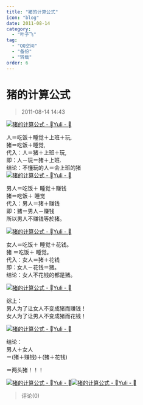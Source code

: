 ```yaml
---
title: "猪的计算公式"
icon: "blog"
date: 2011-08-14
category:
  - "叶子飞"
tag:
  - "QQ空间"
  - "备份"
  - "转载"
order: 6
---
```

# 猪的计算公式

> 2011-08-14 14:43

[![猪的计算公式 - Yuli - ](https://pan.4a1801.life:11443/d/public/Qzone_wyf/Blogs/images/E94199C3.webp "猪的计算公式 - Yuli - ")](https://pan.4a1801.life:11443/d/public/Qzone_wyf/Blogs/images/E94199C3.webp)

人＝吃饭＋睡觉＋上班＋玩,  
猪＝吃饭＋睡觉,  
代入：人＝猪＋上班＋玩,  
即：人－玩＝猪＋上班.  
结论：不懂玩的人＝会上班的猪  
[![猪的计算公式 - Yuli - ](https://pan.4a1801.life:11443/d/public/Qzone_wyf/Blogs/images/BA953A91.webp "猪的计算公式 - Yuli - ")](https://pan.4a1801.life:11443/d/public/Qzone_wyf/Blogs/images/BA953A91.webp)

男人＝吃饭＋ 睡觉＋赚钱  
猪＝吃饭＋ 睡觉  
代入：男人＝猪＋赚钱  
即：猪＝男人－赚钱  
所以男人不赚钱等於猪。

[![猪的计算公式 - Yuli - ](https://pan.4a1801.life:11443/d/public/Qzone_wyf/Blogs/images/90F4108F.webp "猪的计算公式 - Yuli - ")](https://pan.4a1801.life:11443/d/public/Qzone_wyf/Blogs/images/90F4108F.webp)

女人＝吃饭＋ 睡觉＋花钱。  
猪 ＝吃饭＋ 睡觉。  
代入：女人＝猪＋花钱  
即：女人－花钱＝猪。  
结论：女人不花钱的都是猪。

[![猪的计算公式 - Yuli - ](https://pan.4a1801.life:11443/d/public/Qzone_wyf/Blogs/images/099327B2.webp "猪的计算公式 - Yuli - ")](https://pan.4a1801.life:11443/d/public/Qzone_wyf/Blogs/images/099327B2.webp)

综上：  
男人为了让女人不变成猪而赚钱！  
女人为了让男人不变成猪而花钱！

[![猪的计算公式 - Yuli - ](https://pan.4a1801.life:11443/d/public/Qzone_wyf/Blogs/images/A4FC9663.webp "猪的计算公式 - Yuli - ")](https://pan.4a1801.life:11443/d/public/Qzone_wyf/Blogs/images/A4FC9663.webp)

结论：  
男人＋女人  
＝(猪＋赚钱)＋(猪＋花钱)

＝两头猪！！！

[![猪的计算公式 - Yuli - ](https://pan.4a1801.life:11443/d/public/Qzone_wyf/Blogs/images/6E4BA2A2.webp "猪的计算公式 - Yuli - ")](https://pan.4a1801.life:11443/d/public/Qzone_wyf/Blogs/images/6E4BA2A2.webp)[![猪的计算公式 - Yuli - ](https://pan.4a1801.life:11443/d/public/Qzone_wyf/Blogs/images/AA08EE06.webp "猪的计算公式 - Yuli - ")](https://pan.4a1801.life:11443/d/public/Qzone_wyf/Blogs/images/AA08EE06.webp)

> 评论(0)
